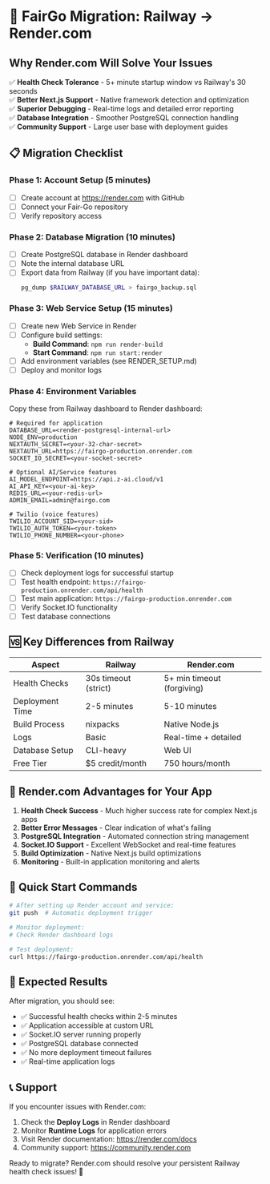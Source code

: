 # 🚀 FairGo Migration: Railway → Render.com

## Why Render.com Will Solve Your Issues

✅ **Health Check Tolerance** - 5+ minute startup window vs Railway's 30 seconds  
✅ **Better Next.js Support** - Native framework detection and optimization  
✅ **Superior Debugging** - Real-time logs and detailed error reporting  
✅ **Database Integration** - Smoother PostgreSQL connection handling  
✅ **Community Support** - Large user base with deployment guides

## 📋 Migration Checklist

### Phase 1: Account Setup (5 minutes)

- [ ] Create account at https://render.com with GitHub
- [ ] Connect your Fair-Go repository
- [ ] Verify repository access

### Phase 2: Database Migration (10 minutes)

- [ ] Create PostgreSQL database in Render dashboard
- [ ] Note the internal database URL
- [ ] Export data from Railway (if you have important data):
  ```bash
  pg_dump $RAILWAY_DATABASE_URL > fairgo_backup.sql
  ```

### Phase 3: Web Service Setup (15 minutes)

- [ ] Create new Web Service in Render
- [ ] Configure build settings:
  - **Build Command**: `npm run render-build`
  - **Start Command**: `npm run start:render`
- [ ] Add environment variables (see RENDER_SETUP.md)
- [ ] Deploy and monitor logs

### Phase 4: Environment Variables

Copy these from Railway dashboard to Render dashboard:

```env
# Required for application
DATABASE_URL=<render-postgresql-internal-url>
NODE_ENV=production
NEXTAUTH_SECRET=<your-32-char-secret>
NEXTAUTH_URL=https://fairgo-production.onrender.com
SOCKET_IO_SECRET=<your-socket-secret>

# Optional AI/Service features
AI_MODEL_ENDPOINT=https://api.z-ai.cloud/v1
AI_API_KEY=<your-ai-key>
REDIS_URL=<your-redis-url>
ADMIN_EMAIL=admin@fairgo.com

# Twilio (voice features)
TWILIO_ACCOUNT_SID=<your-sid>
TWILIO_AUTH_TOKEN=<your-token>
TWILIO_PHONE_NUMBER=<your-phone>
```

### Phase 5: Verification (10 minutes)

- [ ] Check deployment logs for successful startup
- [ ] Test health endpoint: `https://fairgo-production.onrender.com/api/health`
- [ ] Test main application: `https://fairgo-production.onrender.com`
- [ ] Verify Socket.IO functionality
- [ ] Test database connections

## 🆚 Key Differences from Railway

| Aspect          | Railway              | Render.com                 |
| --------------- | -------------------- | -------------------------- |
| Health Checks   | 30s timeout (strict) | 5+ min timeout (forgiving) |
| Deployment Time | 2-5 minutes          | 5-10 minutes               |
| Build Process   | nixpacks             | Native Node.js             |
| Logs            | Basic                | Real-time + detailed       |
| Database Setup  | CLI-heavy            | Web UI                     |
| Free Tier       | $5 credit/month      | 750 hours/month            |

## 🔧 Render.com Advantages for Your App

1. **Health Check Success** - Much higher success rate for complex Next.js apps
2. **Better Error Messages** - Clear indication of what's failing
3. **PostgreSQL Integration** - Automated connection string management
4. **Socket.IO Support** - Excellent WebSocket and real-time features
5. **Build Optimization** - Native Next.js build optimizations
6. **Monitoring** - Built-in application monitoring and alerts

## 🚀 Quick Start Commands

```bash
# After setting up Render account and service:
git push  # Automatic deployment trigger

# Monitor deployment:
# Check Render dashboard logs

# Test deployment:
curl https://fairgo-production.onrender.com/api/health
```

## 🎯 Expected Results

After migration, you should see:

- ✅ Successful health checks within 2-5 minutes
- ✅ Application accessible at custom URL
- ✅ Socket.IO server running properly
- ✅ PostgreSQL database connected
- ✅ No more deployment timeout failures
- ✅ Real-time application logs

## 📞 Support

If you encounter issues with Render.com:

1. Check the **Deploy Logs** in Render dashboard
2. Monitor **Runtime Logs** for application errors
3. Visit Render documentation: https://render.com/docs
4. Community support: https://community.render.com

Ready to migrate? Render.com should resolve your persistent Railway health check issues! 🚀
